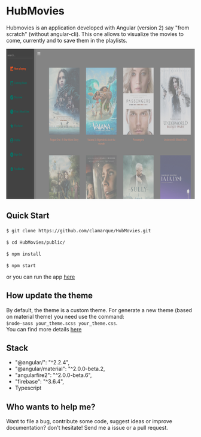 # HubMovies

Hubmovies is an application developed with Angular (version 2) say "from scratch" (without angular-cli). This one allows to visualize the movies to come, currently and to save them in the playlists.

<p align="center">
<img src="https://raw.githubusercontent.com/clamarque/HubMovies/master/assets/images/demo.PNG" width="750" height="400">
</p>

## Quick Start

`$ git clone https://github.com/clamarque/HubMovies.git`

`$ cd HubMovies/public/`

`$ npm install`

`$ npm start`  

or you can run the app [here](https://hubmovies-a26fc.firebaseapp.com/)

## How update the theme

By default, the theme is a custom theme. For generate a new theme (based on material theme) you need use the command:  
<code>$node-sass your_theme.scss your_theme.css</code>.  
You can find more details [here](https://github.com/angular/material2/blob/master/guides/theming.md)

## Stack

- "@angular/": "^2.2.4",
- "@angular/material": "^2.0.0-beta.2,
- "angularfire2": "^2.0.0-beta.6",
- "firebase": "^3.6.4",
- Typescript

## Who wants to help me?

Want to file a bug, contribute some code, suggest ideas or improve documentation? don't hesitate! Send me a issue or a pull request.

